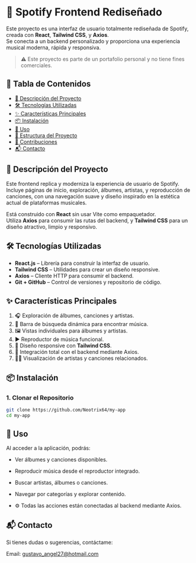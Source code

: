 # 🎵 Spotify Frontend Rediseñado

Este proyecto es una interfaz de usuario totalmente rediseñada de Spotify, creada con **React**, **Tailwind CSS**, y **Axios**.  
Se conecta a un backend personalizado y proporciona una experiencia musical moderna, rápida y responsiva.

> ⚠️ Este proyecto es parte de un portafolio personal y no tiene fines comerciales.

## 🚀 Tabla de Contenidos

- [🎯 Descripción del Proyecto](#descripción-del-proyecto)
- [🛠️ Tecnologías Utilizadas](#tecnologías-utilizadas)
- [✨ Características Principales](#características-principales)
- [📦 Instalación](#instalación)
- [📱 Uso](#uso)
- [📁 Estructura del Proyecto](#estructura-del-proyecto)
- [🤝 Contribuciones](#contribuciones)
- [📬 Contacto](#contacto)

## 🎯 Descripción del Proyecto

Este frontend replica y moderniza la experiencia de usuario de Spotify.  
Incluye páginas de inicio, exploración, álbumes, artistas, y reproducción de canciones, con una navegación suave y diseño inspirado en la estética actual de plataformas musicales.

Está construido con **React** sin usar Vite como empaquetador.  
Utiliza **Axios** para consumir las rutas del backend, y **Tailwind CSS** para un diseño atractivo, limpio y responsivo.

## 🛠️ Tecnologías Utilizadas

- **React.js** – Librería para construir la interfaz de usuario.  
- **Tailwind CSS** – Utilidades para crear un diseño responsive.  
- **Axios** – Cliente HTTP para consumir el backend.  
- **Git + GitHub** – Control de versiones y repositorio de código.

## ✨ Características Principales

1. 🎧 Exploración de álbumes, canciones y artistas.  
2. 🔎 Barra de búsqueda dinámica para encontrar música.  
3. 🖼️ Vistas individuales para álbumes y artistas.  
4. ▶️ Reproductor de música funcional.  
5. 📱 Diseño responsive con **Tailwind CSS**.  
6. 🔗 Integración total con el backend mediante Axios.  
7. 🧑‍🎤 Visualización de artistas y canciones relacionados.

## 📦 Instalación

### 1. Clonar el Repositorio

```bash
git clone https://github.com/Neotrix64/my-app
cd my-app

```

## 📱 Uso
Al acceder a la aplicación, podrás:

- Ver álbumes y canciones disponibles.

- Reproducir música desde el reproductor integrado.

- Buscar artistas, álbumes o canciones.

- Navegar por categorías y explorar contenido.

- ⚙️ Todas las acciones están conectadas al backend mediante Axios.

## 📬 Contacto
Si tienes dudas o sugerencias, contáctame:

Email: gustavo_angel27@hotmail.com
